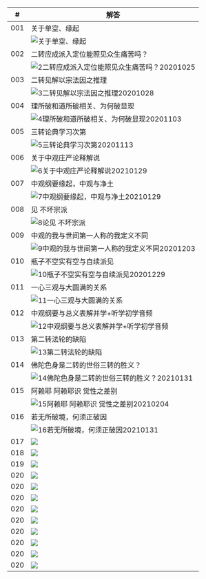 
|#|解答|
|-|-|
|001|关于单空、缘起
||![关于单空、缘起](../img/q001.jpg)|
|002|二转应成派入定位能照见众生痛苦吗？
||![2二转应成派入定位能照见众生痛苦吗？20201025](../img/q002.jpg)||
|003|二转见解以宗法因之推理
||![3二转见解以宗法因之推理20201028](../img/q003.jpg)||
|004|理所破和道所破相关、为何破显现
||![4理所破和道所破相关、为何破显现20201103](../img/q004.jpg)||
|005|三转论典学习次第
||![5三转论典学习次第20201113](../img/q005.jpg)||
|006|关于中观庄严论释解说
||![6关于中观庄严论释解说20210129](../img/q006.jpg)||
|007|中观纲要缘起，中观与净土
||![7中观纲要缘起，中观与净土20210129](../img/q007.jpg)||
|008|见 不坏宗派
||![8论见 不坏宗派](../img/q008.jpg)||
|009|中观的我与世间第一人称的我定义不同
||![9中观的我与世间第一人称的我定义不同20201203](../img/q009.jpg)||
|010|瓶子不空实有空与自续派见
||![10瓶子不空实有空与自续派见20201229](../img/q010.jpg)||
|011|一心三观与大圆满的关系
||![11一心三观与大圆满的关系](../img/q011.jpg)||
|012|中观纲要与总义表解并学+听学初学音频
||![12中观纲要与总义表解并学+听学初学音频](../img/q012.jpg)||
|013|第二转法轮的缺陷
||![13第二转法轮的缺陷](../img/q013.jpg)||
|014|佛陀色身是二转的世俗三转的胜义？
||![14佛陀色身是二转的世俗三转的胜义？20210131](../img/q014.jpg)||
|015|阿赖耶 阿赖耶识 觉性之差别
||![15阿赖耶 阿赖耶识 觉性之差别20210204](../img/q015.jpg)||
|016|若无所破境，何须正破因
||![16若无所破境，何须正破因20210131](../img/q016.jpg)
|017|![](../img/q017.jpg)
|018|![](../img/q018.jpg)
|019|![](../img/q019.jpg)
|020|![](../img/q020.jpg)
|020|![](../img/q020.jpg)
|020|![](../img/q020.jpg)
|020|![](../img/q020.jpg)
|020|![](../img/q020.jpg)
|020|![](../img/q020.jpg)
|020|![](../img/q020.jpg)
|020|![](../img/q020.jpg)
|020|![](../img/q020.jpg)




